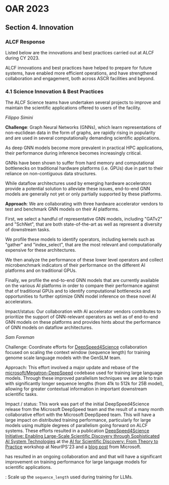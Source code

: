 # OAR 2023 

## Section 4. Innovation

### ALCF Response

Listed below are the innovations and best practices carried out at ALCF during CY 2023.

ALCF innovations and best practices have helped to prepare for future systems, have enabled more efficient operations, and have strengthened collaboration and engagement, both across ASCR facilities and beyond.

### 4.1 Science Innovation & Best Practices

The ALCF Science teams have undertaken several projects to improve and maintain the scientific applications offered to users of the facility.

_Filippo Simini_

**Challenge**: Graph Neural Networks (GNNs), which learn representations of non-euclidean data in the form of graphs, are rapidly rising in popularity and are used in several computationally demanding scientific applications.

As deep GNN models become more prevalent in practical HPC applications, their performance during inference becomes increasingly critical.

GNNs have been shown to suffer from hard memory and computational bottlenecks on traditional hardware platforms (i.e. GPUs) due in part to their reliance on non-contiguous data structures.

While dataflow architectures used by emerging hardware accelerators provide a potential solution to alleviate these issues, end-to-end GNN models are generally not yet or only partially supported by these platforms.

**Approach**: We are collaborating with three hardware accelerator vendors to test and benchmark GNN models on their AI platforms.

First, we select a handful of representative GNN models, including "GATv2" and "SchNet", that are both state-of-the-art as well as represent a diversity of downstream tasks.

We profile these models to identify operators, including kernels such as "gather" and "index_select", that are the most relevant and computationally expensive for these architectures.

We then analyze the performance of these lower level operators and collect microbenchmark indicators of their performance on the different AI platforms and on traditional GPUs. 

Finally, we profile the end-to-end GNN models that are currently available on the various AI platforms in order to compare their performance against that of traditional GPUs and to identify computational bottlenecks and opportunities to further optimize GNN model inference on these novel AI accelerators.

Impact/status: Our collaboration with AI accelerator vendors contributes to prioritize the support of GNN-relevant operators as well as of end-to-end GNN models on these platforms and provides hints about the performance of GNN models on dataflow architectures.



_Sam Foreman_


Challenge: Coordinate efforts for [DeepSpeed4Science](https://deepspeed4science.ai) collaboration focused on scaling the context window (sequence length) for training genome scale language models with the GenSLM team. 

Approach: This effort involved a major update and rebase of the [microsoft/Megatron-DeepSpeed](https://github.com/microsoft/Megatron-DeepSpeed) codebase used for training large language models. Through these improved parallelism techniques we are able to train with significantly longer sequence lengths (from 41k to 512k for 25B model), allowing for greater contextual information in important downstream scientific tasks.


Impact / status: This work was part of the initial DeepSpeed4Science release from the Microsoft DeepSpeed team and the result of a many month collaborative effort with  the Microsoft DeepSpeed team. This will have a large impact on distributed training performance, particularly for large models using multiple degrees of parallelism going forward on ALCF systems. These efforts resulted in a publication [DeepSpeed4Science Initiative: Enabling Large-Scale Scientific Discovery through Sophisticated AI System Technologies](https://openreview.net/forum?id=kQyP5u5ccw) at the [AI for Scientific Discovery: From Theory to Practice](https://ai4sciencecommunity.github.io/neurips23.html) workshop at NeurIPS'23 and a [blog post](https://deepspeed4science.ai/2023/09/18/model-showcase-genslms/) from Microsoft.

has resulted in an ongoing collaboration and and that will have a significant improvement on training performance for large language models for scientific applications. 

: Scale up the `sequence_length` used during training for LLMs.

